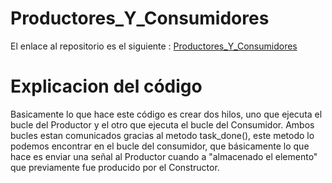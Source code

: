 # Productores_Y_Consumidores

El enlace al repositorio es el siguiente : [Productores_Y_Consumidores](https://github.com/migueliiin/Productores_Y_Consumidores.git)

# Explicacion del código

Basicamente lo que hace este código es crear dos hilos, uno que ejecuta el bucle del Productor y el otro que ejecuta el bucle del Consumidor.
Ambos bucles estan comunicados gracias al metodo task_done(), este metodo lo podemos encontrar en el bucle del consumidor, que básicamente lo que hace es enviar una señal al Productor cuando a "almacenado el elemento" que previamente fue producido por el Constructor.